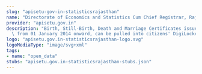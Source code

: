 ```yaml
---
slug: "apisetu-gov-in-statisticsrajasthan"
name: "Directorate of Economics and Statistics Cum Chief Registrar, Rajasthan, Rajasthan"
provider: "apisetu.gov.in"
description: "Birth, Still-Birth, Death and Marriage Certificates issued by the Department,\
  \ from 01 January 2014 onward, can be pulled into citizens' DigiLocker accounts."
logo: "apisetu.gov.in-statisticsrajasthan-logo.svg"
logoMediaType: "image/svg+xml"
tags:
- name: "open_data"
stubs: "apisetu.gov.in-statisticsrajasthan-stubs.json"
---
```


